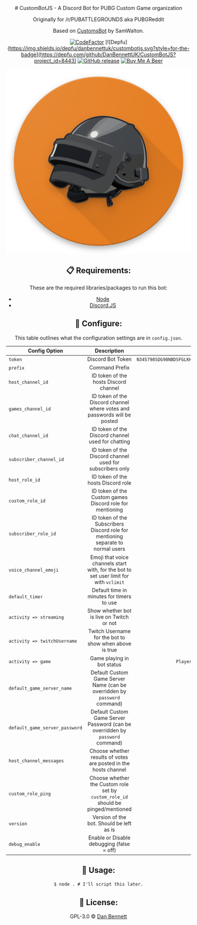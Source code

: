 <div align='center'>
# CustomBotJS - A Discord Bot for PUBG Custom Game organization

Originally for /r/PUBATTLEGROUNDS aka PUBGReddit

Based on [CustomsBot](https://github.com/Samwalton9/CustomsBot) by SamWalton.

[![CodeFactor](https://img.shields.io/codefactor/grade/github/danbennettuk/custombotjs.svg?style=for-the-badge)](https://www.codefactor.io/repository/github/danbennettuk/custombotjs) [![Depfu](https://img.shields.io/depfu/danbennettuk/custombotjs.svg?style=for-the-badge](https://depfu.com/github/DanBennettUK/CustomBotJS?project_id=8443) [![GitHub release](https://img.shields.io/github/release-pre/DanBennettUK/CustomBotJS.svg?style=for-the-badge)](https://github.com/DanBennettUK/CustomBotJS/releases) [![Buy Me A Beer](https://img.shields.io/badge/donate-buy%20me%20a%20beer-orange.svg?style=for-the-badge)](https://www.buymeacoffee.com/danbennett)

<div align="center">
    <img src="./botlogo.png" />
</div>

## 📋 Requirements:

These are the required libraries/packages to run this bot:

-   [Node](https://nodejs.org/en/)
-   [Discord.JS](https://discord.js.org)

## 🔧 Configure:

This table outlines what the configuration settings are in `config.json`.

| Config Option                  |                                      Description                                       |                            Example                            |
| ------------------------------ | :------------------------------------------------------------------------------------: | :-----------------------------------------------------------: |
| `token`                        |                                   Discord Bot Token                                    | `N345798SDG98NBDSFGLKHlh4.8sdglh.dfg8oe4lkndf_dhg0934sg2qevM` |
| `prefix`                       |                                     Command Prefix                                     |                              `$`                              |
| `host_channel_id`              |                         ID token of the hosts Discord channel                          |                       `40972350972635`                        |
| `games_channel_id`             |        ID token of the Discord channel where votes and passwords will be posted        |                       `40972350972635`                        |
| `chat_channel_id`              |                   ID token of the Discord channel used for chatting                    |                       `40972350972635`                        |
| `subscriber_channel_id`        |               ID token of the Discord channel used for subscribers only                |                       `40972350972635`                        |
| `host_role_id`                 |                           ID token of the hosts Discord role                           |                       `40972350972635`                        |
| `custom_role_id`               |                ID token of the Custom games Discord role for mentioning                |                       `40972350972635`                        |
| `subscriber_role_id`           |    ID token of the Subscribers Discord role for mentioning separate to normal users    |                       `40972350972635`                        |
| `voice_channel_emoji`          | Emoji that voice channels start with, for the bot to set user limit for with `vclimit` |                       `40972350972635`                        |
| `default_timer`                |                       Default time in minutes for timers to use                        |                              `2`                              |
| `activity => streaming`        |                       Show whether bot is live on Twitch or not                        |                            `false`                            |
| `activity => twitchUsername`   |                 Twitch Username for the bot to show when above is true                 |                         `DanBennett`                          |
| `activity => game`             |                               Game playing in bot status                               |                `PlayerUnknown's BattleGrounds`                |
| `default_game_server_name`     |       Default Custom Game Server Name (can be overridden by `password` command)        |                            `true`                             |
| `default_game_server_password` |     Default Custom Game Server Password (can be overridden by `password` command)      |                            `true`                             |
| `host_channel_messages`        |            Choose whether results of votes are posted in the hosts channel             |                            `true`                             |
| `custom_role_ping`             |   Choose whether the Custom role set by `custom_role_id` should be pinged/mentioned    |                            `true`                             |
| `version`                      |                        Version of the bot. Should be left as is                        |                            `0.0.1`                            |
| `debug_enable`                 |                       Enable or Disable debugging (false = off)                        |                            `false`                            |

## 🚀 Usage:

```shell
$ node . # I'll script this later.
```

## 📄 License:

GPL-3.0 © [Dan Bennett](https://github.com/DanBennettUK/CustomBotJS/blob/master/LICENSE)
